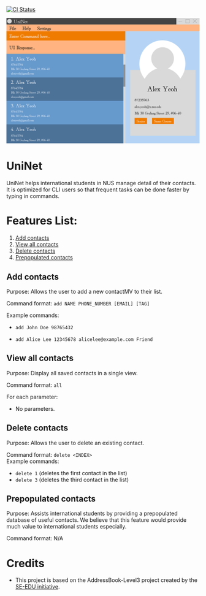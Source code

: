 [![CI Status](https://github.com/AY2425S1-CS2103T-T14-2/tp/workflows/Java%20CI/badge.svg)](https://github.com/AY2425S1-CS2103T-T14-2/tp/actions)

![Ui](docs/images/Ui.png)

# UniNet

UniNet helps international students in NUS manage detail of their contacts. It is optimized for CLI users so that frequent tasks can be done faster by typing in commands.

# Features List:

1. [Add contacts](#add-contacts)
2. [View all contacts](#view-contacts)
3. [Delete contacts](#delete-contacts)
4. [Prepopulated contacts](#prepopulated-contacts)

## Add contacts

Purpose: Allows the user to add a new contactMV to their list.

Command format: `add NAME PHONE_NUMBER [EMAIL] [TAG]`

Example commands:

- `add John Doe 98765432`

- `add Alice Lee 12345678 alicelee@example.com Friend`

## View all contacts

Purpose: Display all saved contacts in a single view.

Command format: `all`

For each parameter:

- No parameters.

## Delete contacts

Purpose: Allows the user to delete an existing contact.

Command format: `delete <INDEX>`  
Example commands:

- `delete 1` (deletes the first contact in the list)
- `delete 3` (deletes the third contact in the list)

## Prepopulated contacts

Purpose: Assists international students by providing a prepopulated database of useful contacts. We believe that this feature would provide much value to international students especially.

Command format: N/A

# Credits

- This project is based on the AddressBook-Level3 project created by the [SE-EDU initiative](https://se-education.org).
